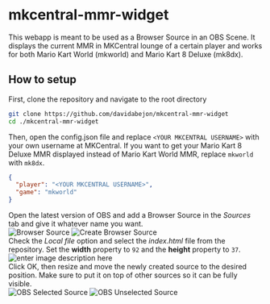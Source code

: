 # mkcentral-mmr-widget
This webapp is meant to be used as a Browser Source in an OBS Scene.
It displays the current MMR in MKCentral lounge of a certain player and works for both Mario Kart World (mkworld) and Mario Kart 8 Deluxe (mk8dx).
## How to setup
First, clone the repository and navigate to the root directory
```bash
git clone https://github.com/davidabejon/mkcentral-mmr-widget
cd ./mkcentral-mmr-widget
```
Then, open the config.json file and replace `<YOUR MKCENTRAL USERNAME>` with your own username at MKCentral. If you want to get your Mario Kart 8 Deluxe MMR displayed instead of Mario Kart World MMR, replace `mkworld` with `mk8dx`.
```json
{
  "player": "<YOUR MKCENTRAL USERNAME>",
  "game": "mkworld"
}
```
Open the latest version of OBS and add a Browser Source in the *Sources* tab and give it whatever name you want.  
![Browser Source](https://i.imgur.com/7AARiS1.png)
![Create Browser Source](https://i.imgur.com/SZqUwIS.png)    
Check the *Local file* option and select the *index.html* file from the repository. Set the **width** property to `92` and the **height** property to `37`.  
![enter image description here](https://i.imgur.com/DNFmGgN.png)    
Click OK, then resize and move the newly created source to the desired position. Make sure to put it on top of other sources so it can be fully visible.  
![OBS Selected Source](https://i.imgur.com/NoezSIe.png)
![OBS Unselected Source](https://i.imgur.com/nVuVGPJ.png)
